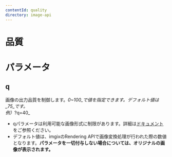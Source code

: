```yaml
---
contentId: quality
directory: image-api
---
```


# 品質

パラメータ
=====

q
-

画像の出力品質を制御します。_0~100_で値を指定できます。デフォルト値は_75_です。  
例）_?q=40_



*   qパラメータは利用可能な画像形式に制限があります。詳細は[ドキュメント](https://docs.imgix.com/apis/rendering/format/q)をご参照ください。
*   デフォルト値は、imgixのRendering APIで画像変換処理が行われた際の数値となります。**パラメータを一切付与しない場合については、オリジナルの画像が表示されます。**